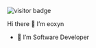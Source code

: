 ![visitor badge](https://visitor-badge.laobi.icu/badge?page_id=eoxyn.visitor-badge)

Hi there 👋 I’m eoxyn
 - 👀 I’m Software Developer
